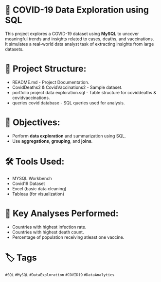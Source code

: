 # 🦠 COVID-19 Data Exploration using SQL

This project explores a COVID-19 dataset using **MySQL** to uncover meaningful trends and insights related to cases, deaths, and vaccinations.  
It simulates a real-world data analyst task of extracting insights from large datasets.

# 📁 Project Structure:
  - README.md - Project Documentation.
  - CovidDeaths2 & CovidVaccinations2 - Sample dataset.
  - portfolio project data exploration.sql - Table structure for coviddeaths & covidvaccinations.
  - queries covid database - SQL queries used for analysis.

# 🎯 Objectives:
  - Perform **data exploration** and summarization using SQL.
  - Use **aggregations**, **grouping**, and **joins**.

# 🛠️ Tools Used:
   - MYSQL Workbench
   - Covid19 Dataset
   - Excel (basic data cleaning)
   - Tableau (for visualization)

# 📌 Key Analyses Performed:
  -  Countries with highest infection rate.
  -  Countries with highest death count.
  -  Percentage of population receiving atleast one vaccine.

# 🏷️ Tags

`#SQL` `#MySQL` `#DataExploration` `#COVID19` `#DataAnalytics`

